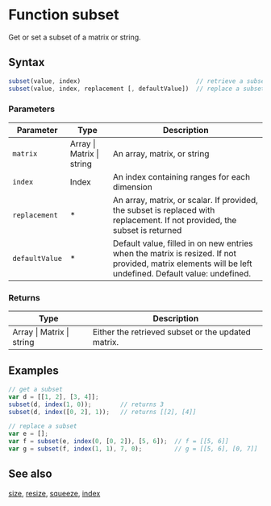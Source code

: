 <!-- Note: This file is automatically generated from source code comments. Changes made in this file will be overridden. -->

# Function subset

Get or set a subset of a matrix or string.


## Syntax

```js
subset(value, index)                                // retrieve a subset
subset(value, index, replacement [, defaultValue])  // replace a subset
```

### Parameters

Parameter | Type | Description
--------- | ---- | -----------
`matrix` | Array &#124; Matrix &#124; string | An array, matrix, or string
`index` | Index | An index containing ranges for each dimension
`replacement` | * | An array, matrix, or scalar. If provided, the subset is replaced with replacement. If not provided, the subset is returned
`defaultValue` | * | Default value, filled in on new entries when the matrix is resized. If not provided, matrix elements will be left undefined. Default value: undefined.

### Returns

Type | Description
---- | -----------
Array &#124; Matrix &#124; string | Either the retrieved subset or the updated matrix.


## Examples

```js
// get a subset
var d = [[1, 2], [3, 4]];
subset(d, index(1, 0));        // returns 3
subset(d, index([0, 2], 1));   // returns [[2], [4]]

// replace a subset
var e = [];
var f = subset(e, index(0, [0, 2]), [5, 6]);  // f = [[5, 6]]
var g = subset(f, index(1, 1), 7, 0);         // g = [[5, 6], [0, 7]]
```


## See also

[size](size.md),
[resize](resize.md),
[squeeze](squeeze.md),
[index](index.md)
